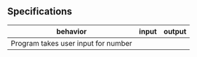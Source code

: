## Specifications

| behavior |  input   |  output  |
|----------|:--------:|:--------:|
|Program takes user input for number